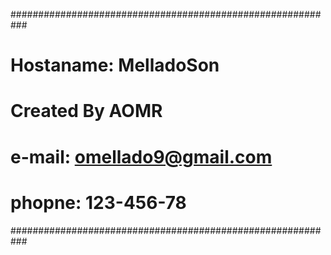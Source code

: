 ###########################################################
# Hostaname: MelladoSon
# Created By AOMR
# e-mail: omellado9@gmail.com
# phopne: 123-456-78
###########################################################
